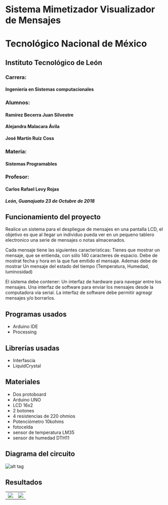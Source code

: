 Sistema Mimetizador Visualizador de Mensajes
=============================================
# Tecnológico Nacional de México

## Instituto Tecnológico de León

### Carrera:
#### Ingeniería en Sistemas computacionales

### Alumnos:

#### Ramírez Becerra Juan Silvestre
#### Alejandra Malacara Ávila
#### José Martín Ruíz Coss

### Materia:
#### Sistemas Programables

### Profesor:
#### Carlos Rafael Levy Rojas

##### León, Guanajuato 23 de Octubre de 2018





Funcionamiento del proyecto
---------------------

Realice un sistema para el despliegue de mensajes en una pantalla LCD, el objetivo es que al
llegar un individuo pueda ver en un pequeno tablero electronico una serie de mensajes o notas almacenados.

Cada mensaje tiene las siguientes caracteristicas:
Tienes que mostrar un mensaje, que se entienda, con sólo 140 caracteres de espacio. 
Debe de mostrat fecha y hora en la que fue emitido el mensaje.
Ademas debe de mostrar Un mensaje del estado del tiempo (Temperatura, Humedad, luminosidad)

El sistema debe contener:
Un interfaz de hardware para navegar entre los mensajes.
Una interfaz de software para enviar los mensajes desde la computadora via serial.
La interfaz de software debe permitir agreagr mensajes y/o borrarlos.





Programas usados
-----------------
+ Arduino IDE
+ Processing

Librerías usadas
-----------------
+ Interfascia 
+ LiquidCrystal


Materiales
------------

+ Dos protoboard
+ Arduino UNO
+ LCD 16x2
+ 2 botones
+ 4 resistencias de 220 ohmios
+ Potenciómetro 10kohms
+ fotocelda
+ sensor de temperatura LM35
+ sensor de humedad DTH11

Diagrama del circuito
----------------------
![alt tag](https://github.com/maartinrc/Sistema-Mimetizador-VM/blob/master/Circuito_Grafico.png)

## Resultados
<table>
  <tr>
    <td><img src=https://github.com/JuanSilvestreRamirezBecerra/Sistema-Notificador-de-Llegada-de-Individuos/blob/master/imagen_1.jpg></td>
   <td><img src=https://github.com/JuanSilvestreRamirezBecerra/Sistema-Notificador-de-Llegada-de-Individuos/blob/master/imagen_2.jpg></td>
 </tr>
 </table>
